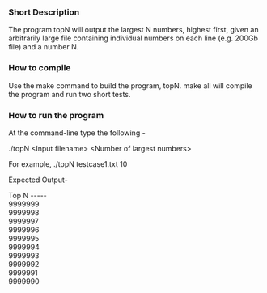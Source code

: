### Short Description

The program topN will output the largest N numbers, highest first, given an arbitrarily large file  containing individual numbers on each line (e.g. 200Gb file) and a number N.

### How to compile

Use the make command to build the program, topN.
make all will compile the program and run two short tests.

### How to run the program

At the command-line type the following - 

./topN \<Input filename\> \<Number of largest numbers\>

For example,
./topN testcase1.txt 10

Expected Output-  

Top N -----  
9999999  
9999998  
9999997  
9999996  
9999995  
9999994  
9999993  
9999992  
9999991  
9999990  

